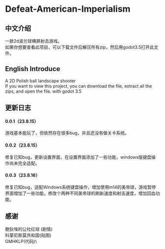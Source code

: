 # Defeat-American-Imperialism
## 中文介绍
一款2d波兰球横屏射击游戏。\
如果你想要查看此项目，可以下载文件后解压所有zip，然后用godot3.5打开此文件。
## English Introduce
A 2D Polish ball landscape shooter\
If you want to view this project, you can download the file, extract all the zips, and open the file. with godot 3.5
## 更新日志
#### 0.0.1（23.8.15）
游戏基本能玩了，但依然存在很多bug，并且还没有做关卡系统。
#### 0.0.2（23.8.15）
修复已知bug，更新设置界面，在设置界面添加了一些功能，windows版键盘操作尚未完全适配。
#### 0.0.3（23.8.16）
修复已知bug，适配Windows系统键盘操作，增加使用m14的美帝球，游戏暂停界面增加了一些功能，修改个两种不同美帝球的刷新速度和射击速度，增加回血功能。
## 感谢
鲍狄埃的公社红球 (剧情)\
科蒙尼斯莫共和国(贴图)\
GMHKLP(代码)\